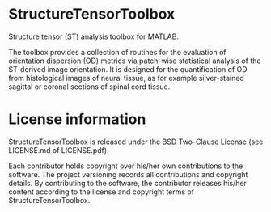 # StructureTensorToolbox
Structure tensor (ST) analysis toolbox for MATLAB.

The toolbox provides a collection of routines for the evaluation of orientation dispersion (OD) metrics via patch-wise statistical analysis of the ST-derived image orientation.
It is designed for the quantification of OD from histological images of neural tissue, as for example silver-stained sagittal or coronal sections of spinal cord tissue. 

# License information 
StructureTensorToolbox is released under the BSD Two-Clause License (see LICENSE.md of LICENSE.pdf).

Each contributor holds copyright over his/her own contributions to the software. The project versioning records all contributions and copyright details. 
By contributing to the software, the contributor releases his/her content according to the license and copyright terms of StructureTensorToolbox.
